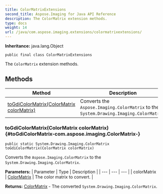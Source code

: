```yaml
---
title: ColorMatrixExtensions
second_title: Aspose.Imaging for Java API Reference
description: The ColorMatrix extension methods.
type: docs
weight: 14
url: /java/com.aspose.imaging.extensions/colormatrixextensions/
---
```

**Inheritance:**
java.lang.Object
```
public final class ColorMatrixExtensions
```

The `ColorMatrix` extension methods.
## Methods

| Method | Description |
| --- | --- |
| [toGdiColorMatrix(ColorMatrix colorMatrix)](#toGdiColorMatrix-com.aspose.imaging.ColorMatrix-) | Converts the `Aspose.Imaging.ColorMatrix` to the `System.Drawing.Imaging.ColorMatrix`. |
### toGdiColorMatrix(ColorMatrix colorMatrix) {#toGdiColorMatrix-com.aspose.imaging.ColorMatrix-}
```
public static System.Drawing.Imaging.ColorMatrix toGdiColorMatrix(ColorMatrix colorMatrix)
```


Converts the `Aspose.Imaging.ColorMatrix` to the `System.Drawing.Imaging.ColorMatrix`.

**Parameters:**
| Parameter | Type | Description |
| --- | --- | --- |
| colorMatrix | [ColorMatrix](../../com.aspose.imaging/colormatrix) | The color matrix to convert. |

**Returns:**
[ColorMatrix](../../com.aspose.ms.system.drawing.imaging/colormatrix) - The converted `System.Drawing.Imaging.ColorMatrix`.
